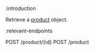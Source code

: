 :introduction

Retrieve a [product](/types/product/) object.

:relevant-endpoints

POST /product/{id}
POST /product
